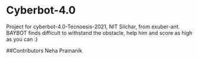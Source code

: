 # Cyberbot-4.0
Project for cyberbot-4.0-Tecnoesis-2021, NIT Silchar, from exuber-ant.
BAYBOT finds difficult to withstand the obstacle, help him and score as high as you can :)<br>

##Contributors
Neha Pramanik
